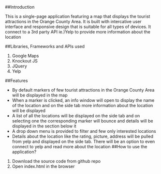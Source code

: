 ##Introduction

This is a single-page application featuring a map that displays the tourist attractions in the Orange County Area. It is built with 
intercative user interface and responsive design that is suitable for all types of devices. It connect to a 3rd party API ie.)Yelp
to provide more information about the location


##Libraries, Frameworks and APIs used
1. Google Maps
2. Knockout JS
3. JQuery
4. Yelp

##Features
* By default markers of few tourist attractions in the Orange County Area will be displayed in the map
* When a marker is clicked, an info window will open to display the name of the location and on the side tab more information about the location will be displayed
* A list of all the locations will be displayed on the side tab and on selecting one the corresponding marker will bounce and details will be displayed in the section below it
* A drop down menu is provided to filter and few only interested locations
* Details about the location like the rating, picture, address will be pulled from yelp and displayed on the side tab. There will be an option to even connect to yelp and read more
  about the location
##How to use the application?
1. Download the source code from github repo
2. Open index.html in the browser


